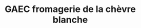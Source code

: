 ---
title: "GAEC fromagerie de la chèvre blanche"
url: /bouyon/gaec-fromagerie-de-la-chevre-blanche/
shop: fromage
---